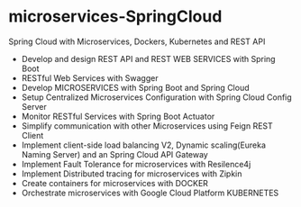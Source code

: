 # microservices-SpringCloud
Spring Cloud with Microservices, Dockers, Kubernetes and REST API

- Develop and design REST API and REST WEB SERVICES with Spring Boot
- RESTful Web Services with Swagger
- Develop MICROSERVICES with Spring Boot and Spring Cloud
- Setup Centralized Microservices Configuration with Spring Cloud Config Server
- Monitor RESTful Services with Spring Boot Actuator
- Simplify communication with other Microservices using Feign REST Client
- Implement client-side load balancing V2, Dynamic scaling(Eureka Naming Server) and an Spring Cloud API Gateway
- Implement Fault Tolerance for microservices with Resilence4j
- Implement Distributed tracing for microservices with Zipkin
- Create containers for microservices with DOCKER
- Orchestrate microservices with Google Cloud Platform KUBERNETES
